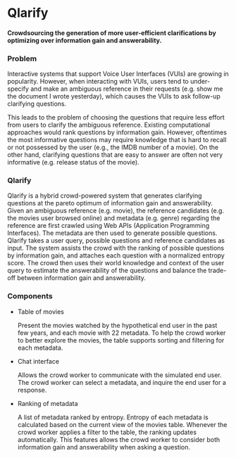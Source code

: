 # Qlarify

#### Crowdsourcing the generation of more user-efficient clarifications by optimizing over information gain and answerability.

### Problem
Interactive systems that support Voice User Interfaces (VUIs) are growing in popularity. However, when interacting with VUIs, users tend to under-specify and make an ambiguous reference in their requests (e.g. show me the document I wrote yesterday), which causes the VUIs to ask follow-up clarifying questions.

This leads to the problem of choosing the questions that require less effort from users to clarify the ambiguous reference. Existing computational approaches would rank questions by information gain. However, oftentimes the most informative questions may require knowledge that is hard to recall or not possessed by the user (e.g., the IMDB number of a movie). On the other hand, clarifying questions that are easy to answer are often not very informative (e.g. release status of the movie). 

### Qlarify
Qlarify is a hybrid crowd-powered system that generates clarifying questions at the pareto optimum of information gain and answerability. Given an ambiguous reference (e.g. movie), the reference candidates (e.g. the movies user browsed online) and metadata (e.g. genre) regarding the reference are first crawled using Web APIs (Application Programming Interfaces). The metadata are then used to generate possible questions. Qlarify takes a user query, possible questions and reference candidates  as input. The system assists the crowd with the ranking of possible questions by information gain, and attaches each question with a normalized entropy score. The crowd then uses their world knowledge and context of the user query to estimate the answerability of the questions and balance the trade-off between information gain and answerability. 

### Components
- Table of movies

    Present the movies watched by the hypothetical end user in the past few years, and each movie with 22 metadata. To help the crowd worker to better explore the movies, the table supports sorting and filtering for each metadata. 

- Chat interface

    Allows the crowd worker to communicate with the simulated end user. The crowd worker can select a metadata, and inquire the end user for a response.

- Ranking of metadata

    A list of metadata ranked by entropy. Entropy of each metadata is calculated based on the current view of the movies table. Whenever the crowd worker applies a filter to the table, the ranking updates automatically. This features allows the crowd worker to consider both information gain and answerability when asking a question. 
